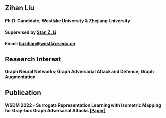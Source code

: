 ## Zihan Liu
#### Ph.D. Candidate, Westlake University & Zhejiang University
#### Supervised by [Stan Z. Li](https://scholar.google.com/citations?user=Y-nyLGIAAAAJ&hl=EN)
#### Email: liuzihan@westlake.edu.cn

## Research Interest
#### Graph Neural Networks; Graph Adversarial Attack and Defence; Graph Augmentation

## Publication
#### WSDM 2022 - Surrogate Representation Learning with Isometric Mapping for Gray-box Graph Adversarial Attacks [[Paper]](https://dl.acm.org/doi/10.1145/3488560.3498481)


<!-- ## Welcome to GitHub Pages

You can use the [editor on GitHub](https://github.com/Zihan-Liu-00/personal_profile/edit/gh-pages/index.md) to maintain and preview the content for your website in Markdown files.

Whenever you commit to this repository, GitHub Pages will run [Jekyll](https://jekyllrb.com/) to rebuild the pages in your site, from the content in your Markdown files.

### Markdown

Markdown is a lightweight and easy-to-use syntax for styling your writing. It includes conventions for

```markdown
Syntax highlighted code block

# Header 1
## Header 2
### Header 3

- Bulleted
- List

1. Numbered
2. List

**Bold** and _Italic_ and `Code` text

[Link](url) and ![Image](src)
```

For more details see [Basic writing and formatting syntax](https://docs.github.com/en/github/writing-on-github/getting-started-with-writing-and-formatting-on-github/basic-writing-and-formatting-syntax).

### Jekyll Themes

Your Pages site will use the layout and styles from the Jekyll theme you have selected in your [repository settings](https://github.com/Zihan-Liu-00/personal_profile/settings/pages). The name of this theme is saved in the Jekyll `_config.yml` configuration file.

### Support or Contact

Having trouble with Pages? Check out our [documentation](https://docs.github.com/categories/github-pages-basics/) or [contact support](https://support.github.com/contact) and we’ll help you sort it out.
 -->
